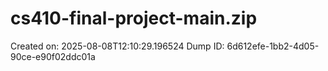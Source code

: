 # cs410-final-project-main.zip
Created on: 2025-08-08T12:10:29.196524
Dump ID: 6d612efe-1bb2-4d05-90ce-e90f02ddc01a
